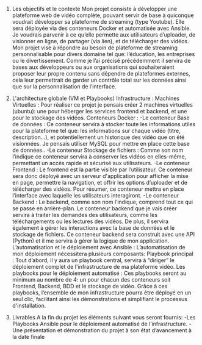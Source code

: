 1.  Les objectifs et le contexte
Mon projet consiste à développer une plateforme web de vidéo complète, pouvant servir de base à quiconque voudrait développer sa plateforme de streaming (type Youtube). Elle sera déployée via des conteneurs Docker et automatisée avec Ansible. Je voudrais parvenir à ce qu’elle permette aux utilisateurs d’uploader, de visionner en ligne, de partager (via lien), et de télécharger des vidéos.
Mon projet vise à répondre au besoin de plateforme de streaming personnalisable pour divers domaine tel que: l’éducation, les entreprises ou le divertissement. Comme je l’ai précisé précédemment il servira de bases aux développeurs ou aux organisations qui souhaiteraient proposer leur propre contenu sans dépendre de plateformes externes, cela leur permettrait de garder un contrôle total sur les données ainsi que sur la personnalisation de l’interface.

2. L'architecture globale (VM et Playbooks)
Infrastructure :
Machines Virtuelles : 
Pour réaliser ce projet je pensais créer 2 machines virtuelles (ubuntu): une pour héberger les services frontend et backend, et une pour le stockage des vidéos.
Conteneurs Docker :
-Le conteneur Base de données : Ce conteneur servira à stocker toute les informations utiles pour la plateforme tel que: les informations sur chaque vidéo (titre, description...), et potentiellement un historique des vidéo que on été visionnées. Je pensais utiliser MySQL pour mettre en place cette base de données..
-Le conteneur Stockage de fichiers : Comme son nom l’indique ce conteneur servira à conserver les vidéos en elles-même, permettant un accès rapide et sécurisé aux utilisateurs.
-Le conteneur Frontend : Le frontend est la partie visible par l’utilisateur. Ce conteneur sera donc déployé avec un serveur d'application pour afficher la mise en page, permettre la navigation, et offrir les options d’uploader et de télécharger des vidéos. Pour résumer, ce conteneur mettra en place l’interface avec laquelle les utilisateurs interagiront.
-Le conteneur Backend : Le backend, comme son nom l’indique, comprend tout ce qui se passe en arrière-plan. Le conteneur backend que je vais créer servira à traiter les demandes des utilisateurs, comme les téléchargements ou les lectures des vidéos. De plus, il servira également à gérer les interactions avec la base de données et le stockage de fichiers. Ce conteneur backend sera construit avec une API (Python) et il me servira à gérer la logique de mon application.
L’automatisation et le déploiement avec Ansible :
L’automatisation de mon déploiement nécessitera plusieurs composants:
Playbook principal : 
Tout d’abord, il y aura un playbook central, servira à “diriger” le déploiement complet de l'infrastructure de ma plateforme vidéo.
Les playbooks pour le déploiement automatisé : 
Ces playbooks seront au minimum au nombre de 4: un pour chacun des conteneurs soit Frontend, Backend, BDD et le stockage de vidéo. Grâce à ces playbooks, l’ensemble de mon infrastructure pourra être déployé en un seul clic, facilitant ainsi les démonstrations et simplifiant le processus d'installation.

4. Livrables
A la fin du projet les éléments suivant vous seront fournis: 
-Les Playbooks Ansible pour le déploiement automatisé de l’infrastructure.
-Une présentation et démonstration du projet à son état d’avancement à la date finale 
